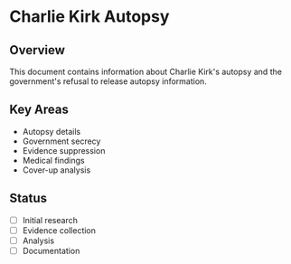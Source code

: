 # Charlie Kirk Autopsy

## Overview
This document contains information about Charlie Kirk's autopsy and the government's refusal to release autopsy information.

## Key Areas
- Autopsy details
- Government secrecy
- Evidence suppression
- Medical findings
- Cover-up analysis

## Status
- [ ] Initial research
- [ ] Evidence collection
- [ ] Analysis
- [ ] Documentation